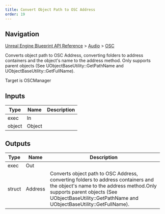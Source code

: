 ```yaml
---
title: Convert Object Path to OSC Address
order: 19
---
```

## Navigation

[Unreal Engine Blueprint API Reference](https://dev.epicgames.com/documentation/en-us/unreal-engine/BlueprintAPI) > [Audio](https://dev.epicgames.com/documentation/en-us/unreal-engine/BlueprintAPI/Audio) > [OSC](https://dev.epicgames.com/documentation/en-us/unreal-engine/BlueprintAPI/Audio/OSC)

Converts object path to OSC Address, converting folders to address containers and the object's name to the address method.
Only supports parent objects (See UObjectBaseUtility::GetPathName and UObjectBaseUtility::GetFullName).

Target is OSCManager

## Inputs

| Type | Name | Description |
| --- | --- | --- |
| exec | In |  |
| object | Object |  |

## Outputs

| Type | Name | Description |
| --- | --- | --- |
| exec | Out |  |
| struct | Address | Converts object path to OSC Address, converting folders to address containers and the object's name to the address method.Only supports parent objects (See UObjectBaseUtility::GetPathName and UObjectBaseUtility::GetFullName). |
